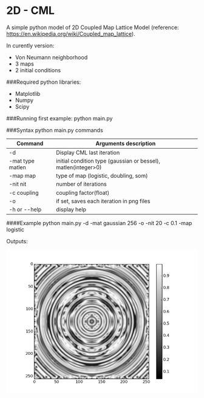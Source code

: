 # 2D - CML

A simple python model of 2D Coupled Map Lattice Model (reference: https://en.wikipedia.org/wiki/Coupled_map_lattice).

In curently version: 
* Von Neumann neighborhood 
* 3 maps
* 2 initial conditions

###Required python libraries:
  * Matplotlib
  * Numpy
  * Scipy

###Running first example:
	python main.py

###Syntax
python main.py commands


Command | Arguments description
------------ | -------------
-d | Display CML last iteration
-mat type matlen | initial condition type (gaussian or bessel), matlen(integer>0)
-map map | type of map (logistic, doubling, som)
-nit nit | number of iterations
-c coupling | coupling factor(float)
-o | if set, saves each iteration in png files
-h or --help | display help


####Example
	python main.py -d -mat gaussian 256 -o -nit 20 -c 0.1 -map logistic


Outputs:


![mapExampleIt19](/cml/output/it19.png)

